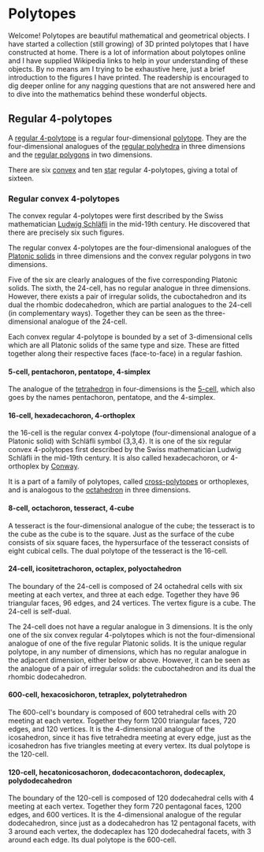 # Polytopes

Welcome!  Polytopes are beautiful mathematical and geometrical objects.  I have started a collection (still growing) of 3D printed polytopes that I have constructed at home.  There is a lot of information about polytopes online and I have supplied Wikipedia links to help in your understanding of these objects.  By no means am I trying to be exhaustive here, just a brief introduction to the figures I have printed.  The readership is encouraged to dig deeper online for any nagging questions that are not answered here and to dive into the mathematics behind these wonderful objects.

## Regular 4-polytopes

A [regular 4-polytope](https://en.wikipedia.org/wiki/Regular_4-polytope) is a regular four-dimensional [polytope](https://en.wikipedia.org/wiki/Polytope). They are the four-dimensional analogues of the [regular polyhedra](https://en.wikipedia.org/wiki/Regular_polyhedron) in three dimensions and the [regular polygons](https://en.wikipedia.org/wiki/Regular_polygon) in two dimensions.

There are six [convex](https://en.wikipedia.org/wiki/Convex_polytope) and ten [star](https://en.wikipedia.org/wiki/Star_polytope) regular 4-polytopes, giving a total of sixteen.

### Regular convex 4-polytopes

The convex regular 4-polytopes were first described by the Swiss mathematician [Ludwig Schläfli](https://en.wikipedia.org/wiki/Ludwig_Schl%C3%A4fli) in the mid-19th century. He discovered that there are precisely six such figures.

The regular convex 4-polytopes are the four-dimensional analogues of the [Platonic solids](https://en.wikipedia.org/wiki/Platonic_solid) in three dimensions and the convex regular polygons in two dimensions.

Five of the six are clearly analogues of the five corresponding Platonic solids. The sixth, the 24-cell, has no regular analogue in three dimensions. However, there exists a pair of irregular solids, the cuboctahedron and its dual the rhombic dodecahedron, which are partial analogues to the 24-cell (in complementary ways). Together they can be seen as the three-dimensional analogue of the 24-cell.

Each convex regular 4-polytope is bounded by a set of 3-dimensional cells which are all Platonic solids of the same type and size. These are fitted together along their respective faces (face-to-face) in a regular fashion.

#### 5-cell, pentachoron, pentatope, 4-simplex

The analogue of the [tetrahedron](https://en.wikipedia.org/wiki/Tetrahedron) in four-dimensions is the [5-cell](https://en.wikipedia.org/wiki/5-cell), which also goes by the names pentachoron, pentatope, and the 4-simplex.

#### 16-cell, hexadecachoron, 4-orthoplex

the 16-cell is the regular convex 4-polytope (four-dimensional analogue of a Platonic solid) with Schläfli symbol {3,3,4}. It is one of the six regular convex 4-polytopes first described by the Swiss mathematician Ludwig Schläfli in the mid-19th century. It is also called hexadecachoron, or 4-orthoplex by [Conway](https://en.wikipedia.org/wiki/John_Horton_Conway).

It is a part of a family of polytopes, called [cross-polytopes](https://en.wikipedia.org/wiki/Cross-polytope) or orthoplexes, and is analogous to the [octahedron](https://en.wikipedia.org/wiki/Octahedron) in three dimensions.

#### 8-cell, octachoron, tesseract, 4-cube

A tesseract is the four-dimensional analogue of the cube; the tesseract is to the cube as the cube is to the square. Just as the surface of the cube consists of six square faces, the hypersurface of the tesseract consists of eight cubical cells. The dual polytope of the tesseract is the 16-cell.

#### 24-cell, icositetrachoron, octaplex, polyoctahedron

The boundary of the 24-cell is composed of 24 octahedral cells with six meeting at each vertex, and three at each edge. Together they have 96 triangular faces, 96 edges, and 24 vertices. The vertex figure is a cube. The 24-cell is self-dual.

The 24-cell does not have a regular analogue in 3 dimensions. It is the only one of the six convex regular 4-polytopes which is not the four-dimensional analogue of one of the five regular Platonic solids. It is the unique regular polytope, in any number of dimensions, which has no regular analogue in the adjacent dimension, either below or above. However, it can be seen as the analogue of a pair of irregular solids: the cuboctahedron and its dual the rhombic dodecahedron.

#### 600-cell, hexacosichoron, tetraplex, polytetrahedron

The 600-cell's boundary is composed of 600 tetrahedral cells with 20 meeting at each vertex. Together they form 1200 triangular faces, 720 edges, and 120 vertices. It is the 4-dimensional analogue of the icosahedron, since it has five tetrahedra meeting at every edge, just as the icosahedron has five triangles meeting at every vertex. Its dual polytope is the 120-cell.

#### 120-cell, hecatonicosachoron, dodecacontachoron, dodecaplex, polydodecahedron

The boundary of the 120-cell is composed of 120 dodecahedral cells with 4 meeting at each vertex. Together they form 720 pentagonal faces, 1200 edges, and 600 vertices. It is the 4-dimensional analogue of the regular dodecahedron, since just as a dodecahedron has 12 pentagonal facets, with 3 around each vertex, the dodecaplex has 120 dodecahedral facets, with 3 around each edge. Its dual polytope is the 600-cell.




